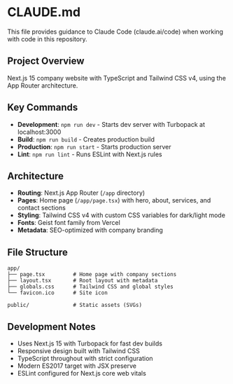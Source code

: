 # CLAUDE.md

This file provides guidance to Claude Code (claude.ai/code) when working with code in this repository.

## Project Overview
Next.js 15 company website with TypeScript and Tailwind CSS v4, using the App Router architecture.

## Key Commands
- **Development**: `npm run dev` - Starts dev server with Turbopack at localhost:3000
- **Build**: `npm run build` - Creates production build
- **Production**: `npm run start` - Starts production server
- **Lint**: `npm run lint` - Runs ESLint with Next.js rules

## Architecture
- **Routing**: Next.js App Router (`/app` directory)
- **Pages**: Home page (`/app/page.tsx`) with hero, about, services, and contact sections
- **Styling**: Tailwind CSS v4 with custom CSS variables for dark/light mode
- **Fonts**: Geist font family from Vercel
- **Metadata**: SEO-optimized with company branding

## File Structure
```
app/
├── page.tsx         # Home page with company sections
├── layout.tsx       # Root layout with metadata
├── globals.css      # Tailwind CSS and global styles
└── favicon.ico      # Site icon

public/              # Static assets (SVGs)
```

## Development Notes
- Uses Next.js 15 with Turbopack for fast dev builds
- Responsive design built with Tailwind CSS
- TypeScript throughout with strict configuration
- Modern ES2017 target with JSX preserve
- ESLint configured for Next.js core web vitals